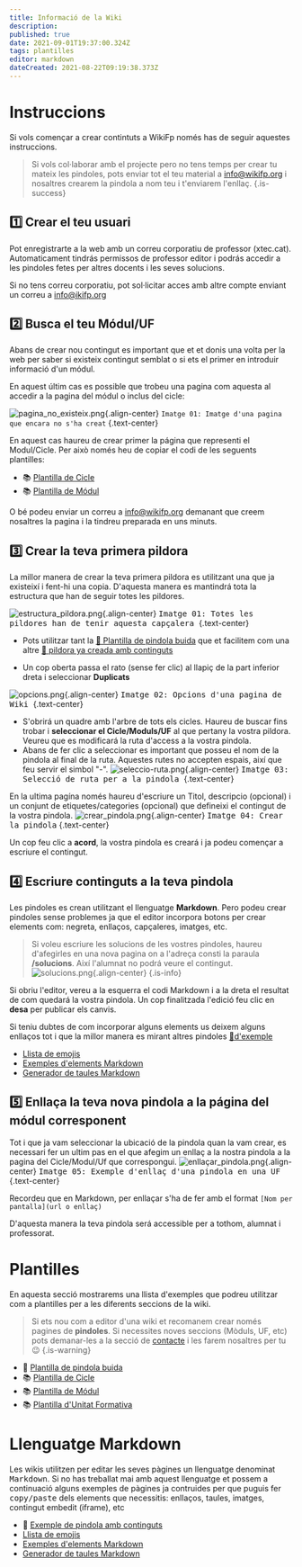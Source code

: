 ```yaml
---
title: Informació de la Wiki
description: 
published: true
date: 2021-09-01T19:37:00.324Z
tags: plantilles
editor: markdown
dateCreated: 2021-08-22T09:19:38.373Z
---
```


# Instruccions
Si vols començar a crear contintuts a WikiFp només has de seguir aquestes instruccions.

> Si vols col·laborar amb el projecte pero no tens temps per crear tu mateix les pindoles, pots enviar tot el teu material a info@wikifp.org i nosaltres crearem la pindola a nom teu i t'enviarem l'enllaç.
{.is-success}


## :one: Crear el teu usuari
Pot enregistrarte a la web amb un correu corporatiu de professor (xtec.cat). Automaticament tindrás permissos de professor editor i podrás accedir a les pindoles fetes per altres docents i les seves solucions.

Si no tens correu corporatiu, pot sol·licitar acces amb altre compte enviant un correu a info@ikifp.org

## :two: Busca el teu Módul/UF
Abans de crear nou contingut es important que et et donis una volta per la web per saber si existeix contingut semblat o si ets el primer en introduir informació d'un módul.

En aquest últim cas es possible que trobeu una pagina com aquesta al accedir a la pagina del módul o inclus del cicle:

![pagina_no_existeix.png](/wiki/pagina_no_existeix.png){.align-center}
`Imatge 01: Imatge d'una pagina que encara no s'ha creat`
{.text-center}

En aquest cas haureu de crear primer la página que representi el Modul/Cicle. Per això només heu de copiar el codi de les seguents plantilles: 
- :books: [Plantilla de Cicle](/wiki/plantilla-cicle) 
- :books: [Plantilla de Módul](/wiki/plantilla-modul) 

O bé podeu enviar un correu a info@wikifp.org demanant que creem nosaltres la pagina i la tindreu preparada en uns minuts.

## :three: Crear la teva primera pildora
La millor manera de crear la teva primera pildora es utilitzant una que ja existeixí i fent-hi una copia. D'aquesta manera es mantindrá tota la estructura que han de seguir totes les pildores.

![estructura_pildora.png](/wiki/estructura_pildora.png){.align-center}
<kbd>Imatge 01: Totes les pildores han de tenir aquesta capçalera
</kbd>{.text-center}

- Pots utilitzar tant la [:pill: Plantilla de pindola buida](/wiki/plantilla-pildora) que et facilitem com una altre [:pill: pildora ya creada amb continguts](/wiki/ejemplo-pildora)

- Un cop oberta passa el rato (sense fer clic) al llapiç de la part inferior dreta i seleccionar **Duplicats**

![opcions.png](/wiki/opcions.png){.align-center}
<kbd>Imatge 02: Opcions d'una pagina de Wiki
</kbd>{.text-center}

- S'obrirá un quadre amb l'arbre de tots els cicles. Haureu de buscar fins trobar i **seleccionar el Cicle/Moduls/UF** al que pertany la vostra pildora. Veureu que es modificará la ruta d'access a la vostra pindola.
- Abans de fer clic a seleccionar es important que posseu el nom de la pindola al final de la ruta. Aquestes rutes no accepten espais, així que feu servir el simbol "-".
![seleccio-ruta.png](/wiki/seleccio-ruta.png){.align-center}
<kbd>Imatge 03: Selecció de ruta per a la pindola
</kbd>{.text-center}

En la ultima pagína només haureu d'escriure un Titol, descripcio (opcional) i un conjunt de etiquetes/categories (opcional) que defineixi el contingut de la vostra pindola. 
![crear_pindola.png](/wiki/crear_pindola.png){.align-center}
<kbd>Imatge 04: Crear la pindola</kbd> {.text-center}

Un cop feu clic a **acord**, la vostra pindola es creará i ja podeu començar a escriure el contingut.

## :four: Escriure continguts a la teva pindola

Les pindoles es crean utilitzant el llenguatge **Markdown**. Pero podeu crear pindoles sense problemes ja que el editor incorpora botons per crear elements com: negreta, enllaços, capçaleres, imatges, etc.

> Si voleu escriure les solucions de les vostres pindoles, haureu d'afegirles en una nova pagina on a l'adreça consti la paraula **/solucions**. Així l'alumnat no podrá veure el contingut. ![solucions.png](/wiki/solucions.png){.align-center}
{.is-info}


Si obriu l'editor, vereu a la esquerra el codi Markdown i a la dreta el resultat de com quedará la vostra pindola. Un cop finalitzada l'edició feu clic en **desa** per publicar els canvis.

Si teniu dubtes de com incorporar alguns elements us deixem alguns enllaços tot i que la millor manera es mirant altres pindoles [:pill:d'exemple](/wiki/ejemplo-pildora)

- [Llista de emojis](https://www.webfx.com/tools/emoji-cheat-sheet/)
- [Exemples d'elements Markdown](https://docs.requarks.io/en/editors/markdown)
- [Generador de taules Markdown](https://www.tablesgenerator.com/markdown_tables)

## :five: Enllaça la teva nova pindola a la página del módul corresponent

Tot i que ja vam seleccionar la ubicació de la pindola quan la vam crear, es necessari fer un ultim pas en el que afegim un enllaç a la nostra pindola a la pagina del Cicle/Modul/Uf que correspongui. 
![enllaçar_pindola.png](/wiki/enllaçar_pindola.png){.align-center}
<kbd>Imatge 05: Exemple d'enllaç d'una pindola en una UF</kbd> {.text-center}

Recordeu que en Markdown, per enllaçar s'ha de fer amb el format `[Nom per pantalla](url o enllaç)`

D'aquesta manera la teva pindola será accessible per a tothom, alumnat i professorat.

# Plantilles

En aquesta secció mostrarems una llista d'exemples que podreu utilitzar com a plantilles per a les diferents seccions de la wiki.

> Si ets nou com a editor d'una wiki et recomanem crear només pagines de **pindoles**. 
Si necessites noves seccions (Mòduls, UF, etc) pots demanar-les a la secció de [contacte](/wiki/contacte) i les farem nosaltres per tu :wink:
{.is-warning}


- :pill: [Plantilla de pindola buida](/wiki/plantilla-pildora)
- :books: [Plantilla de Cicle](/wiki/plantilla-cicle) 
- :books: [Plantilla de Módul](/wiki/plantilla-modul) 
- :books: [Plantilla d'Unitat Formativa](/wiki/plantilla-uf) 

# Llenguatge Markdown
Les wikis utilitzen per editar les seves pàgines un llenguatge denominat <kbd>Markdown</kbd>. Si no has treballat mai amb aquest llenguatge et possem a continuació alguns exemples de pàgines ja contruides per que puguis fer <kbd>copy/paste</kbd> dels elements que necessitis: enllaços, taules, imatges, contingut embedit (iframe), etc

- :pill: [Exemple de pindola amb continguts](/wiki/ejemplo-pildora)
- [Llista de emojis](https://www.webfx.com/tools/emoji-cheat-sheet/)
- [Exemples d'elements Markdown](https://docs.requarks.io/en/editors/markdown)
- [Generador de taules Markdown](https://www.tablesgenerator.com/markdown_tables)
